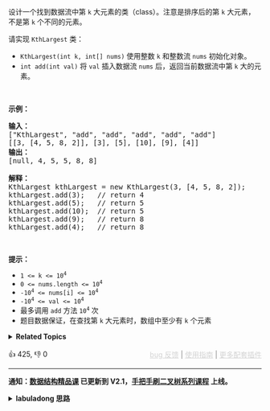 <p>设计一个找到数据流中第 <code>k</code> 大元素的类（class）。注意是排序后的第 <code>k</code> 大元素，不是第 <code>k</code> 个不同的元素。</p>

<p>请实现 <code>KthLargest</code>&nbsp;类：</p>

<ul> 
 <li><code>KthLargest(int k, int[] nums)</code> 使用整数 <code>k</code> 和整数流 <code>nums</code> 初始化对象。</li> 
 <li><code>int add(int val)</code> 将 <code>val</code> 插入数据流 <code>nums</code> 后，返回当前数据流中第 <code>k</code> 大的元素。</li> 
</ul>

<p>&nbsp;</p>

<p><strong>示例：</strong></p>

<pre>
<strong>输入：</strong>
["KthLargest", "add", "add", "add", "add", "add"]
[[3, [4, 5, 8, 2]], [3], [5], [10], [9], [4]]
<strong>输出：</strong>
[null, 4, 5, 5, 8, 8]

<strong>解释：</strong>
KthLargest kthLargest = new KthLargest(3, [4, 5, 8, 2]);
kthLargest.add(3);   // return 4
kthLargest.add(5);   // return 5
kthLargest.add(10);  // return 5
kthLargest.add(9);   // return 8
kthLargest.add(4);   // return 8
</pre>

<p>&nbsp;</p> 
<strong>提示：</strong>

<ul> 
 <li><code>1 &lt;= k &lt;= 10<sup>4</sup></code></li> 
 <li><code>0 &lt;= nums.length &lt;= 10<sup>4</sup></code></li> 
 <li><code>-10<sup>4</sup> &lt;= nums[i] &lt;= 10<sup>4</sup></code></li> 
 <li><code>-10<sup>4</sup> &lt;= val &lt;= 10<sup>4</sup></code></li> 
 <li>最多调用 <code>add</code> 方法 <code>10<sup>4</sup></code> 次</li> 
 <li>题目数据保证，在查找第 <code>k</code> 大元素时，数组中至少有 <code>k</code> 个元素</li> 
</ul>

<details><summary><strong>Related Topics</strong></summary>树 | 设计 | 二叉搜索树 | 二叉树 | 数据流 | 堆（优先队列）</details><br>

<div>👍 425, 👎 0<span style='float: right;'><span style='color: gray;'><a href='https://github.com/labuladong/fucking-algorithm/discussions/939' target='_blank' style='color: lightgray;text-decoration: underline;'>bug 反馈</a> | <a href='https://labuladong.gitee.io/article/fname.html?fname=jb插件简介' target='_blank' style='color: lightgray;text-decoration: underline;'>使用指南</a> | <a href='https://labuladong.github.io/algo/images/others/%E5%85%A8%E5%AE%B6%E6%A1%B6.jpg' target='_blank' style='color: lightgray;text-decoration: underline;'>更多配套插件</a></span></span></div>

<div id="labuladong"><hr>

**通知：[数据结构精品课](https://aep.h5.xeknow.com/s/1XJHEO) 已更新到 V2.1，[手把手刷二叉树系列课程](https://aep.xet.tech/s/3YGcq3) 上线。**

<details><summary><strong>labuladong 思路</strong></summary>

## 基本思路

这题考察优先级队列的使用，可以先做下这道类似的题目 [215. 数组中的第 K 个最大元素](/problems/kth-largest-element-in-an-array)。

优先级队列的实现原理详见 [图文详解二叉堆，实现优先级队列](https://labuladong.github.io/article/fname.html?fname=二叉堆详解实现优先级队列)。

**标签：二叉堆，[数据结构](https://mp.weixin.qq.com/mp/appmsgalbum?__biz=MzAxODQxMDM0Mw==&action=getalbum&album_id=1318892385270808576)**

## 解法代码

提示：🟢 标记的是我写的解法代码，🤖 标记的是 chatGPT 翻译的多语言解法代码。如有错误，可以 [点这里](https://github.com/labuladong/fucking-algorithm/issues/1113) 反馈和修正。

<div class="tab-panel"><div class="tab-nav">
<button data-tab-item="cpp" class="tab-nav-button btn " data-tab-group="default" onclick="switchTab(this)">cpp🤖</button>

<button data-tab-item="python" class="tab-nav-button btn " data-tab-group="default" onclick="switchTab(this)">python🤖</button>

<button data-tab-item="java" class="tab-nav-button btn active" data-tab-group="default" onclick="switchTab(this)">java🟢</button>

<button data-tab-item="go" class="tab-nav-button btn " data-tab-group="default" onclick="switchTab(this)">go🤖</button>

<button data-tab-item="javascript" class="tab-nav-button btn " data-tab-group="default" onclick="switchTab(this)">javascript🤖</button>
</div><div class="tab-content">
<div data-tab-item="cpp" class="tab-item " data-tab-group="default"><div class="highlight">

```cpp
// 注意：cpp 代码由 chatGPT🤖 根据我的 java 代码翻译，旨在帮助不同背景的读者理解算法逻辑。
// 本代码已经通过力扣的测试用例，应该可直接成功提交。

class KthLargest {
private:
    int k;
    // 默认是小顶堆
    priority_queue<int, vector<int>, greater<int>> pq;

public:
    KthLargest(int k, vector<int>& nums) {
        // 将 nums 装入小顶堆，保留下前 k 大的元素
        for (int e : nums) {
            pq.push(e);
            if (pq.size() > k) {
                pq.pop();
            }
        }
        this->k = k;
    }

    int add(int val) {
        // 维护小顶堆只保留前 k 大的元素
        pq.push(val);
        if (pq.size() > k) {
            pq.pop();
        }
        // 堆顶就是第 k 大元素（即倒数第 k 小的元素）
        return pq.top();
    }
};
```

</div></div>

<div data-tab-item="python" class="tab-item " data-tab-group="default"><div class="highlight">

```python
# 注意：python 代码由 chatGPT🤖 根据我的 java 代码翻译，旨在帮助不同背景的读者理解算法逻辑。
# 本代码已经通过力扣的测试用例，应该可直接成功提交。

import queue

class KthLargest:

    def __init__(self, k: int, nums: List[int]):
        self.k = k
        self.pq = queue.PriorityQueue()
        # 将 nums 装入小顶堆，保留下前 k 大的元素
        for e in nums:
            self.pq.put(e)
            if self.pq.qsize() > k:
                self.pq.get()

    def add(self, val: int) -> int:
        # 维护小顶堆只保留前 k 大的元素
        self.pq.put(val)
        if self.pq.qsize() > self.k:
            self.pq.get()
        # 堆顶就是第 k 大元素（即倒数第 k 小的元素）
        return self.pq.queue[0]
```

</div></div>

<div data-tab-item="java" class="tab-item active" data-tab-group="default"><div class="highlight">

```java
class KthLargest {

    private int k;
    // 默认是小顶堆
    private PriorityQueue<Integer> pq = new PriorityQueue<>();

    public KthLargest(int k, int[] nums) {
        // 将 nums 装入小顶堆，保留下前 k 大的元素
        for (int e : nums) {
            pq.offer(e);
            if (pq.size() > k) {
                pq.poll();
            }
        }
        this.k = k;
    }

    public int add(int val) {
        // 维护小顶堆只保留前 k 大的元素
        pq.offer(val);
        if (pq.size() > k) {
            pq.poll();
        }
        // 堆顶就是第 k 大元素（即倒数第 k 小的元素）
        return pq.peek();
    }
}
```

</div></div>

<div data-tab-item="go" class="tab-item " data-tab-group="default"><div class="highlight">

```go
// 注意：go 代码由 chatGPT🤖 根据我的 java 代码翻译，旨在帮助不同背景的读者理解算法逻辑。
// 本代码已经通过力扣的测试用例，应该可直接成功提交。

type KthLargest struct {
    k int
    pq *PriorityQueue
}

func Constructor(k int, nums []int) KthLargest {
    // 初始化优先队列
    pq := PriorityQueue{}
    heap.Init(&pq)

    // 将 nums 装入小顶堆，保留下前 k 大的元素
    for _, e := range nums {
        heap.Push(&pq, e)
        if pq.Len() > k {
            heap.Pop(&pq)
        }
    }

    return KthLargest{k: k, pq: &pq}
}

func (this *KthLargest) Add(val int) int {
    // 维护小顶堆只保留前 k 大的元素
    heap.Push(this.pq, val)
    if this.pq.Len() > this.k {
        heap.Pop(this.pq)
    }
    // 堆顶就是第 k 大元素（即倒数第 k 小的元素）
    return this.pq.Peek()
}

type PriorityQueue []int

func (pq PriorityQueue) Len() int {
    return len(pq)
}

func (pq PriorityQueue) Less(i, j int) bool {
    return pq[i] < pq[j]
}

func (pq PriorityQueue) Swap(i, j int) {
    pq[i], pq[j] = pq[j], pq[i]
}

func (pq *PriorityQueue) Push(x interface{}) {
    *pq = append(*pq, x.(int))
}

func (pq *PriorityQueue) Pop() interface{} {
    n := len(*pq)
    x := (*pq)[n-1]
    *pq = (*pq)[:n-1]
    return x
}

func (pq *PriorityQueue) Peek() int {
    return (*pq)[0]
}
```

</div></div>

<div data-tab-item="javascript" class="tab-item " data-tab-group="default"><div class="highlight">

```javascript
// 注意：javascript 代码由 chatGPT🤖 根据我的 java 代码翻译，旨在帮助不同背景的读者理解算法逻辑。
// 本代码还未经过力扣测试，仅供参考，如有疑惑，可以参照我写的 java 代码对比查看。

var KthLargest = function(k, nums) {
    this.k = k;
    // 默认是小顶堆
    this.pq = new PriorityQueue();
    
    // 将 nums 装入小顶堆，保留下前 k 大的元素
    for (var i = 0; i < nums.length; i++) {
        this.pq.offer(nums[i]);
        if (this.pq.size() > k) {
            this.pq.poll();
        }
    }
};

KthLargest.prototype.add = function(val) {
    // 维护小顶堆只保留前 k 大的元素
    this.pq.offer(val);
    if (this.pq.size() > this.k) {
        this.pq.poll();
    }
    // 堆顶就是第 k 大元素（即倒数第 k 小的元素）
    return this.pq.peek();
};

// 实现一个小顶堆，自行实现添加和弹出方法
class PriorityQueue {
    constructor() {
        this.data = [];
    }
    offer(val) {
        this.data.push(val);
        this.heapifyUp();
    }
    poll() {
        const first = this.data[0];
        const last = this.data.pop();
        if (this.data.length > 0) {
            this.data[0] = last;
            this.heapifyDown();
        }
        return first;
    }
    size() {
        return this.data.length;
    }
    heapifyUp() {
        let i = this.data.length - 1;
        while (i > 0) {
            const parent = (i - 1) >> 1;
            if (this.data[parent] > this.data[i]) {
                this.swap(parent, i);
                i = parent;
            } else {
                break;
            }
        }
    }
    heapifyDown() {
        let i = 0;
        const size = this.data.length;
        while (i < size) {
            let left = i * 2 + 1;
            let right = i * 2 + 2;
            if (left >= size) {
                break;
            }
            let j = left;
            if (right < size && this.data[right] < this.data[left]) {
                j = right;
            }
            if (this.data[i] > this.data[j]) {
                this.swap(i, j);
                i = j;
            } else {
                break;
            }
        }
    }
    swap(i, j) {
        [this.data[i], this.data[j]] = [this.data[j], this.data[i]];
    }
}
```

</div></div>
</div></div>

**类似题目**：
  - [剑指 Offer II 059. 数据流的第 K 大数值 🟢](/problems/jBjn9C)

</details>
</div>



